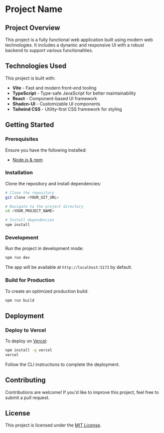 # Project Name

## Project Overview

This project is a fully functional web application built using modern web technologies. It includes a dynamic and responsive UI with a robust backend to support various functionalities.

## Technologies Used

This project is built with:

- **Vite** - Fast and modern front-end tooling
- **TypeScript** - Type-safe JavaScript for better maintainability
- **React** - Component-based UI framework
- **Shadcn-UI** - Customizable UI components
- **Tailwind CSS** - Utility-first CSS framework for styling

## Getting Started

### Prerequisites

Ensure you have the following installed:

- [Node.js & npm](https://nodejs.org/)

### Installation

Clone the repository and install dependencies:

```sh
# Clone the repository
git clone <YOUR_GIT_URL>

# Navigate to the project directory
cd <YOUR_PROJECT_NAME>

# Install dependencies
npm install
```

### Development

Run the project in development mode:

```sh
npm run dev
```

The app will be available at `http://localhost:5173` by default.

### Build for Production

To create an optimized production build:

```sh
npm run build
```

## Deployment

### Deploy to Vercel

To deploy on [Vercel](https://vercel.com/):

```sh
npm install -g vercel
vercel
```

Follow the CLI instructions to complete the deployment.

## Contributing

Contributions are welcome! If you'd like to improve this project, feel free to submit a pull request.

## License

This project is licensed under the [MIT License](LICENSE).
